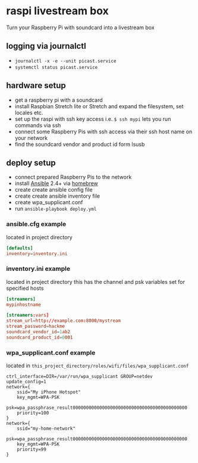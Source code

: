 # raspi livestream box
Turn your Raspberry Pi with soundcard into a livestream box

## logging via journalctl
- `journalctl -x -e --unit picast.service`
- `systemctl status picast.service`

## hardware setup
- get a raspberry pi with a soundcard
- install Raspbian Stretch lite or Stretch and expand the filesystem, set locales etc.
- set up the raspi with ssh key access i.e. `$ ssh mypi` lets you run commands via ssh
- connect some Raspberry Pis with ssh access via their ssh host name on your network
- find the soundcard vendor and product id form lsusb

## deploy setup
- connect prepared Raspberry Pis to the network
- install [Ansible](https://ansible.com) 2.4+ via [homebrew](https://brew.sh)
- create create ansible config file
- create create ansible inventory file
- create wpa_supplicant.conf
- run `ansible-playbook deploy.yml`

### ansible.cfg example
located in project directory
```conf
[defaults]
inventory=inventory.ini
```
### inventory.ini example
located in project directory
this has the channel and psk variables set for specified hosts
```conf
[streamers]
mypinhostname

[streamers:vars]
stream_url=http://example.com:8000/mystream
stream_password=hackme
soundcard_vendor_id=1ab2
soundcard_product_id=0001
```
### wpa_supplicant.conf example
located in `this_project_directory/roles/wifi/files/wpa_supplicant.conf`
```
ctrl_interface=DIR=/var/run/wpa_supplicant GROUP=netdev
update_config=1
network={
	ssid="My iPhone Hotspot"
	key_mgmt=WPA-PSK
	psk=wpa_passphrase_result0000000000000000000000000000000000000000000
	priority=100
}
network={
	ssid="my-home-network"
	psk=wpa_passphrase_result0000000000000000000000000000000000000000000
	key_mgmt=WPA-PSK
	priority=99
}
```
